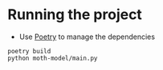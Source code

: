# Running the project

- Use [Poetry](https://python-poetry.org/docs/#installation) to manage the dependencies

```
poetry build
python moth-model/main.py
```
